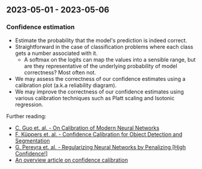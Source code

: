 ## 2023-05-01 - 2023-05-06

### Confidence estimation

- Estimate the probability that the model's prediction is indeed correct.
- Straightforward in the case of classification problems where each class gets a number associated with it.
  - A softmax on the logits can map the values into a sensible range, but are they representative of the underlying probability of model correctness? Most often not.
- We may assess the correctness of our confidence estimates using a calibration plot (a.k.a reliability diagram).
- We may improve the correctness of our confidence estimates using various calibration techniques such as Platt scaling and Isotonic regression.

Further reading:
- [C. Guo et. al. - On Calibration of Modern Neural Networks](https://arxiv.org/abs/1706.04599)
- [F. Küppers et. al. - Confidence Calibration for Object Detection and Segmentation](https://arxiv.org/abs/2202.12785)
- [G. Pereyra et. al. - Regularizing Neural Networks by Penalizing [High Confidence!]](https://arxiv.org/abs/1701.06548)
- [An overview article on confidence calibration](https://dasha.ai/en-us/blog/confidence-calibration-problem-in-machine-learning)
